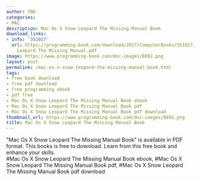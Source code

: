 ```yaml
---
author: TBD
categories:
- MAC
description: Mac Os X Snow Leopard The Missing Manual Book
download_links:
- info: '351017'
  url: https://programming-book.com/download/2017/ComputerBooks/351017/Mac Os X Snow
    Leopard The Missing Manual.pdf
image: https://www.programming-book.com/doc-images/8892.png
layout: post
permalink: /mac-os-x-snow-leopard-the-missing-manual-book.html
tags:
- free book download
- free pdf download
- free programming ebook
- pdf free
- Mac Os X Snow Leopard The Missing Manual Book ebook
- Mac Os X Snow Leopard The Missing Manual Book pdf
- Mac Os X Snow Leopard The Missing Manual Book pdf download
thumbnail_url: https://www.programming-book.com/doc-images/8892.png
title: Mac Os X Snow Leopard The Missing Manual Book
---
```


 
<div class="item-desc text-justify">
  "Mac Os X Snow Leopard The Missing Manual Book" is available in PDF format. This books is free to download. Learn from this free book and enhance your skills.
  <br>
  #Mac Os X Snow Leopard The Missing Manual Book ebook, #Mac Os X Snow Leopard The Missing Manual Book pdf, #Mac Os X Snow Leopard The Missing Manual Book pdf download
</div>